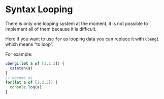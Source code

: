 # Syntax Looping

There is only one looping system at the moment, it is not possible to implement all of them because it is difficult.

Here if you want to use `for` as looping data you can replace it with `ubengi` which means “to loop”.

For example:

```js
ubengi(let a of [1,2,3]) {
  catetan(a)
}
// become as
for(let a of [1,2,3]) {
  console.log(a)
}
```